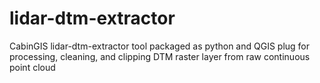 # lidar-dtm-extractor
CabinGIS lidar-dtm-extractor tool packaged as python and QGIS plug for processing, cleaning, and clipping DTM raster layer from raw continuous point cloud
